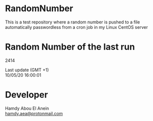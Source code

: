 # RandomNumber    
This is a test repository where a random number is pushed to a file automatically passwordless from a cron job in my Linux CentOS server    
# Random Number of the last run   
2414
      
Last update (GMT +1)    
10/05/20 16:00:01
# Developer    
Hamdy Abou El Anein   
hamdy.aea@protonmail.com
